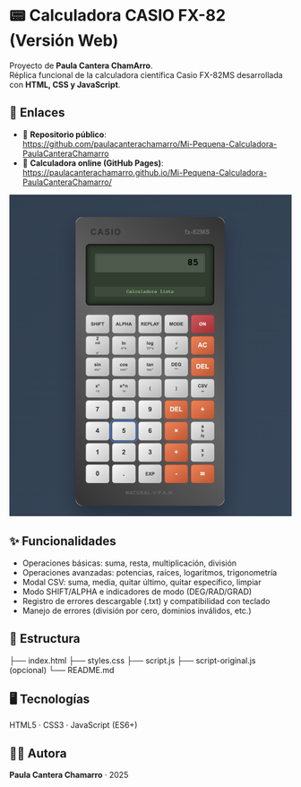 # 📟 Calculadora CASIO FX-82 (Versión Web)

Proyecto de **Paula Cantera ChamArro**.  
Réplica funcional de la calculadora científica Casio FX-82MS desarrollada con **HTML, CSS y JavaScript**.

## 🚀 Enlaces
- 📂 **Repositorio público**:  
  https://github.com/paulacanterachamarro/Mi-Pequena-Calculadora-PaulaCanteraChamarro
- 🔗 **Calculadora online (GitHub Pages)**:  
  https://paulacanterachamarro.github.io/Mi-Pequena-Calculadora-PaulaCanteraChamarro/
  
![Vista previa](./Screenshot.png)


## ✨ Funcionalidades
- Operaciones básicas: suma, resta, multiplicación, división
- Operaciones avanzadas: potencias, raíces, logaritmos, trigonometría
- Modal CSV: suma, media, quitar último, quitar específico, limpiar
- Modo SHIFT/ALPHA e indicadores de modo (DEG/RAD/GRAD)
- Registro de errores descargable (.txt) y compatibilidad con teclado
- Manejo de errores (división por cero, dominios inválidos, etc.)

## 📂 Estructura
├── index.html
├── styles.css
├── script.js
├── script-original.js (opcional)
└── README.md

## 🖥️ Tecnologías
HTML5 · CSS3 · JavaScript (ES6+)

## 👩‍💻 Autora
**Paula Cantera Chamarro** · 2025

